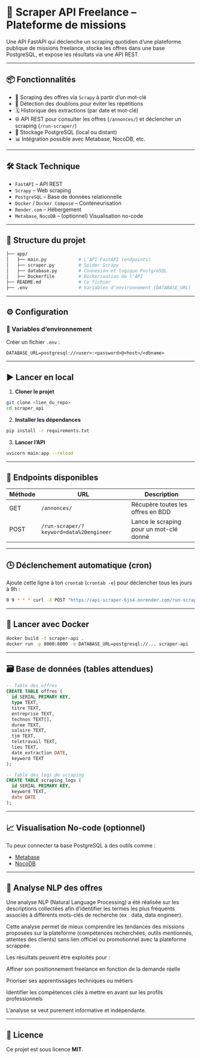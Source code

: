 

# 🚀 Scraper API Freelance – Plateforme de missions

Une API FastAPI qui déclenche un scraping quotidien d’une plateforme publique de missions freelance, stocke les offres dans une base PostgreSQL, et expose les résultats via une API REST.

---

## 📦 Fonctionnalités

* 🔎 Scraping des offres via `Scrapy` à partir d’un mot-clé
* 🧠 Détection des doublons pour éviter les répétitions
* 🗓️ Historique des extractions (par date et mot-clé)
* 🌐 API REST pour consulter les offres (`/annonces/`) et déclencher un scraping (`/run-scraper/`)
* 💾 Stockage PostgreSQL (local ou distant)
* 📊 Intégration possible avec Metabase, NocoDB, etc.

---

## 🛠️ Stack Technique

* `FastAPI` – API REST
* `Scrapy` – Web scraping
* `PostgreSQL` – Base de données relationnelle
* `Docker` / `Docker Compose` – Conteneurisation
* `Render.com` – Hébergement
* `Metabase`, `NocoDB` – (optionnel) Visualisation no-code

---

## 🧱 Structure du projet

```bash
├── app/
│   ├── main.py            # L’API FastAPI (endpoints)
│   ├── scraper.py         # Spider Scrapy
│   ├── database.py        # Connexion et logique PostgreSQL
│   ├── Dockerfile         # Dockerisation de l’API
├── README.md              # Ce fichier
├── .env                   # Variables d’environnement (DATABASE_URL)
```

---

## ⚙️ Configuration

### 🔐 Variables d’environnement

Créer un fichier `.env` :

```env
DATABASE_URL=postgresql://<user>:<password>@<host>/<dbname>
```

---

## ▶️ Lancer en local

1. **Cloner le projet**

```bash
git clone <lien_du_repo>
cd scraper_api
```

2. **Installer les dépendances**

```bash
pip install -r requirements.txt
```

3. **Lancer l’API**

```bash
uvicorn main:app --reload
```

---

## 🧪 Endpoints disponibles

| Méthode | URL                                     | Description                             |
| ------- | --------------------------------------- | --------------------------------------- |
| GET     | `/annonces/`                            | Récupère toutes les offres en BDD       |
| POST    | `/run-scraper/?keyword=data%20engineer` | Lance le scraping pour un mot-clé donné |

---

## 🕒 Déclenchement automatique (cron)

Ajoute cette ligne à ton `crontab` (`crontab -e`) pour déclencher tous les jours à 9h :

```bash
0 9 * * * curl -X POST "https://api-scraper-6js4.onrender.com/run-scraper/?keyword=data%20engineer"
```

---

## 🐳 Lancer avec Docker

```bash
docker build -t scraper-api .
docker run -p 8000:8000 -e DATABASE_URL=postgresql://... scraper-api
```

---

## 🗃️ Base de données (tables attendues)

```sql
-- Table des offres
CREATE TABLE offres (
  id SERIAL PRIMARY KEY,
  type TEXT,
  titre TEXT,
  entreprise TEXT,
  technos TEXT[],
  duree TEXT,
  salaire TEXT,
  tjm TEXT,
  teletravail TEXT,
  lieu TEXT,
  date_extraction DATE,
  keyword TEXT
);

-- Table des logs de scraping
CREATE TABLE scraping_logs (
  id SERIAL PRIMARY KEY,
  keyword TEXT,
  date DATE
);
```

---

## 📈 Visualisation No-code (optionnel)

Tu peux connecter ta base PostgreSQL à des outils comme :

* [Metabase](https://www.metabase.com/)
* [NocoDB](https://www.nocodb.com/)

---

## 🧠 Analyse NLP des offres

Une analyse NLP (Natural Language Processing) a été réalisée sur les descriptions collectées afin d’identifier les termes les plus fréquents associés à différents mots-clés de recherche (ex : data, data engineer).

Cette analyse permet de mieux comprendre les tendances des missions proposées sur la plateforme (compétences recherchées, outils mentionnés, attentes des clients) sans lien officiel ou promotionnel avec la plateforme scrappée.

Les résultats peuvent être exploités pour :

Affiner son positionnement freelance en fonction de la demande réelle

Prioriser ses apprentissages techniques ou métiers

Identifier les compétences clés à mettre en avant sur les profils professionnels

L’analyse se veut purement informative et indépendante.

---

## 📄 Licence

Ce projet est sous licence **MIT**.


